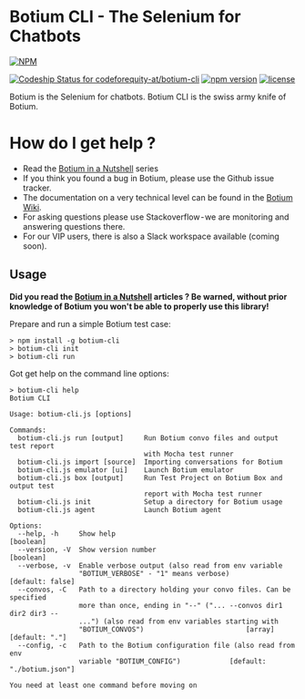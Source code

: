 Botium CLI - The Selenium for Chatbots
======================================

[![NPM](https://nodei.co/npm/botium-cli.png?downloads=true&downloadRank=true&stars=true)](https://nodei.co/npm/botium-cli/)

[ ![Codeship Status for codeforequity-at/botium-cli](https://app.codeship.com/projects/4d7fd410-18ab-0136-6ab1-6e2b4bb62b94/status?branch=master)](https://app.codeship.com/projects/283938)
[![npm version](https://badge.fury.io/js/botium-cli.svg)](https://badge.fury.io/js/botium-cli)
[![license](https://img.shields.io/github/license/mashape/apistatus.svg)]()

Botium is the Selenium for chatbots. Botium CLI is the swiss army knife of Botium.

# How do I get help ?
* Read the [Botium in a Nutshell](https://medium.com/@floriantreml/botium-in-a-nutshell-part-1-overview-f8d0ceaf8fb4) series
* If you think you found a bug in Botium, please use the Github issue tracker.
* The documentation on a very technical level can be found in the [Botium Wiki](https://github.com/codeforequity-at/botium-core/wiki).
* For asking questions please use Stackoverflow - we are monitoring and answering questions there.
* For our VIP users, there is also a Slack workspace available (coming soon).

## Usage

__Did you read the [Botium in a Nutshell](https://medium.com/@floriantreml/botium-in-a-nutshell-part-1-overview-f8d0ceaf8fb4) articles ? Be warned, without prior knowledge of Botium you won't be able to properly use this library!__

Prepare and run a simple Botium test case:

```
> npm install -g botium-cli
> botium-cli init
> botium-cli run
```

Got get help on the command line options:

```
> botium-cli help
Botium CLI

Usage: botium-cli.js [options]

Commands:
  botium-cli.js run [output]     Run Botium convo files and output test report
                                 with Mocha test runner
  botium-cli.js import [source]  Importing conversations for Botium
  botium-cli.js emulator [ui]    Launch Botium emulator
  botium-cli.js box [output]     Run Test Project on Botium Box and output test
                                 report with Mocha test runner
  botium-cli.js init             Setup a directory for Botium usage
  botium-cli.js agent            Launch Botium agent

Options:
  --help, -h     Show help                                             [boolean]
  --version, -V  Show version number                                   [boolean]
  --verbose, -v  Enable verbose output (also read from env variable
                 "BOTIUM_VERBOSE" - "1" means verbose)          [default: false]
  --convos, -C   Path to a directory holding your convo files. Can be specified
                 more than once, ending in "--" ("... --convos dir1 dir2 dir3 --
                 ...") (also read from env variables starting with
                 "BOTIUM_CONVOS")                         [array] [default: "."]
  --config, -c   Path to the Botium configuration file (also read from env
                 variable "BOTIUM_CONFIG")            [default: "./botium.json"]

You need at least one command before moving on
```
